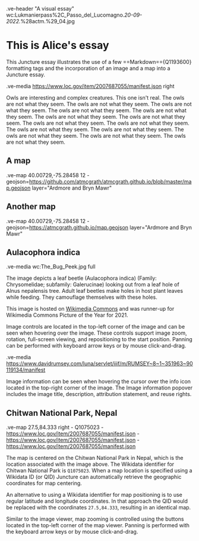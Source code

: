 .ve-header "A visual essay" wc:Lukmanierpass%2C_Passo_del_Lucomagno._20-09-2022._%28actm.%29_04.jpg

# This is Alice's essay

This Juncture essay illustrates the use of a few ==Markdown=={Q1193600} formatting tags and the incorporation of an image and a map into a Juncture essay.

.ve-media https://www.loc.gov/item/2007687055/manifest.json right

Owls are interesting and complex creatures. This one isn't real. The owls are not what they seem. The owls are not what they seem. The owls are not what they seem. The owls are not what they seem. The owls are not what they seem. The owls are not what they seem. The owls are not what they seem. The owls are not what they seem. The owls are not what they seem. The owls are not what they seem. The owls are not what they seem. The owls are not what they seem. The owls are not what they seem. The owls are not what they seem.

## A map

.ve-map 40.00729,-75.28458 12
    - geojson=https://github.com/atmcgrath/atmcgrath.github.io/blob/master/map.geojson layer="Ardmore and Bryn Mawr"

## Another map

.ve-map 40.00729,-75.28458 12
    - geojson=https://atmcgrath.github.io/map.geojson layer="Ardmore and Bryn Mawr"

## Aulacophora indica

.ve-media wc:The_Bug_Peek.jpg full

The image depicts a leaf beetle (Aulacophora indica) (Family: Chrysomelidae; subfamily: Galerucinae) looking out from a leaf hole of Alnus nepalensis tree. Adult leaf beetles make holes in host plant leaves while feeding. They camouflage themselves with these holes.

This image is hosted on [Wikimedia Commons](https://commons.wikimedia.org/wiki/File:The_Bug_Peek.jpg) and was runner-up for Wikimedia Commons Picture of the Year for 2021.

Image controls are located in the top-left corner of the image and can be seen when hovering over the image.  These controls support image zoom, rotation, full-screen viewing, and repositioning to the start position.  Panning can be performed with keyboard arrow keys or by mouse click-and-drag.

.ve-media https://www.davidrumsey.com/luna/servlet/iiif/m/RUMSEY~8~1~351963~90119134/manifest 

Image information can be seen when hovering the cursor over the info icon located in the top-right corner of the image.  The Image information popover includes the image title, description, attribution statement, and reuse rights.

## Chitwan National Park, Nepal

.ve-map 27.5,84.333 right
    - Q1075023
    - https://www.loc.gov/item/2007687055/manifest.json
    - https://www.loc.gov/item/2007687055/manifest.json
    - https://www.loc.gov/item/2007687055/manifest.json

The map is centered on the Chitwan National Park in Nepal, which is the location associated with the image above.  The Wikidata identifier for Chitwan National Park is `Q1075023`.  When a map location is specified using a Wikidata ID (or QID) Juncture can automatically retrieve the geographic coordinates for map centering.

An alternative to using a Wikidata identifier for map positioning is to use regular latitude and longitude coordinates.  In that approach the QID would be replaced with the coordinates `27.5,84.333`, resulting in an identical map.

Similar to the image viewer, map zooming is controlled using the buttons located in the top-left corner of the map viewer.  Panning is performed with the keyboard arrow keys or by mouse click-and-drag.